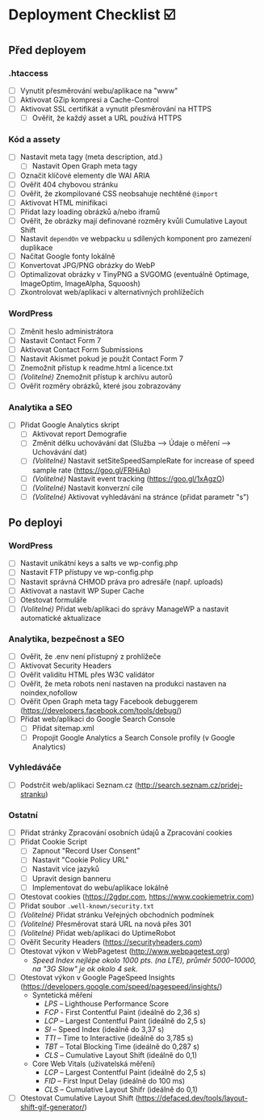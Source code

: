 # Deployment Checklist ☑️

## Před deployem

### .htaccess
- [ ] Vynutit přesměrování webu/aplikace na "www"
- [ ] Aktivovat GZip kompresi a Cache-Control
- [ ] Aktivovat SSL certifikát a vynutit přesměrování na HTTPS
	- [ ] Ověřit, že každý asset a URL používá HTTPS

### Kód a assety
- [ ] Nastavit meta tagy (meta description, atd.)
	- [ ] Nastavit Open Graph meta tagy
- [ ] Označit klíčové elementy dle WAI ARIA
- [ ] Ověřit 404 chybovou stránku
- [ ] Ověřit, že zkompilované CSS neobsahuje nechtěné `@import`
- [ ] Aktivovat HTML minifikaci
- [ ] Přidat lazy loading obrázků a/nebo iframů
- [ ] Ověřit, že obrázky mají definované rozměry kvůli Cumulative Layout Shift
- [ ] Nastavit `dependOn` ve webpacku u sdílených komponent pro zamezení duplikace
- [ ] Načítat Google fonty lokálně
- [ ] Konvertovat JPG/PNG obrázky do WebP
- [ ] Optimalizovat obrázky v TinyPNG a SVGOMG (eventuálně Optimage, ImageOptim, ImageAlpha, Squoosh)
- [ ] Zkontrolovat web/aplikaci v alternativných prohlížečích

### WordPress
- [ ] Změnit heslo administrátora
- [ ] Nastavit Contact Form 7
- [ ] Aktivovat Contact Form Submissions
- [ ] Nastavit Akismet pokud je použit Contact Form 7
- [ ] Znemožnit přístup k readme.html a licence.txt
- [ ] _(Volitelné)_ Znemožnit přístup k archívu autorů
- [ ] Ověřit rozměry obrázků, které jsou zobrazovány

### Analytika a SEO
- [ ] Přidat Google Analytics skript
	- [ ] Aktivovat report Demografie
	- [ ] Změnit délku uchovávání dat (Služba –> Údaje o měření –> Uchovávání dat)
	- [ ] _(Volitelné)_ Nastavit setSiteSpeedSampleRate for increase of speed sample rate (https://goo.gl/FRHiAp) 
	- [ ] _(Volitelné)_ Nastavit event tracking (https://goo.gl/1xAgzO) 
	- [ ] _(Volitelné)_ Nastavit konverzní cíle
	- [ ] _(Volitelné)_ Aktivovat vyhledávání na stránce (přidat parametr "s")

## Po deployi

### WordPress
- [ ] Nastavit unikátní keys a salts ve wp-config.php
- [ ] Nastavit FTP přístupy ve wp-config.php
- [ ] Nastavit správná CHMOD práva pro adresáře (např. uploads)
- [ ] Aktivovat a nastavit WP Super Cache
- [ ] Otestovat formuláře
- [ ] _(Volitelné)_ Přidat web/aplikaci do správy ManageWP a nastavit automatické aktualizace

### Analytika, bezpečnost a SEO
- [ ] Ověřit, že .env není přístupný z prohlížeče
- [ ] Aktivovat Security Headers
- [ ] Ověřit validitu HTML přes W3C validátor
- [ ] Ověřit, že meta robots není nastaven na produkci nastaven na noindex,nofollow
- [ ] Ověřit Open Graph meta tagy Facebook debuggerem (https://developers.facebook.com/tools/debug/)
- [ ] Přidat web/aplikaci do Google Search Console
	- [ ] Přidat sitemap.xml
	- [ ] Propojit Google Analytics a Search Console profily (v Google Analytics)

### Vyhledáváče
- [ ] Podstrčit web/aplikaci Seznam.cz (http://search.seznam.cz/pridej-stranku)

### Ostatní
- [ ] Přidat stránky Zpracování osobních údajů a Zpracování cookies
- [ ] Přidat Cookie Script
	- [ ] Zapnout "Record User Consent"
	- [ ] Nastavit "Cookie Policy URL"
	- [ ] Nastavit více jazyků
	- [ ] Upravit design banneru
	- [ ] Implementovat do webu/aplikace lokálně
- [ ] Otestovat cookies (https://2gdpr.com, https://www.cookiemetrix.com)
- [ ] Přidat soubor `.well-known/security.txt`
- [ ] _(Volitelné)_ Přidat stránku Veřejných obchodních podmínek
- [ ] _(Volitelné)_ Přesměrovat stará URL na nová přes 301
- [ ] _(Volitelné)_ Přidat web/aplikaci do UptimeRobot
- [ ] Ověřit Security Headers (https://securityheaders.com)
- [ ] Otestovat výkon v WebPagetest (http://www.webpagetest.org)
	- _Speed Index nejlépe okolo 1000 pts. (na LTE), průměr 5000–10000, na "3G Slow" je ok okolo 4 sek._
- [ ] Otestovat výkon v Google PageSpeed Insights (https://developers.google.com/speed/pagespeed/insights/)
	- Syntetická měření
		- _LPS_ – Lighthouse Performance Score
		- _FCP_ - First Contentful Paint (ideálně do 2,36 s)
		- _LCP_ – Largest Contentful Paint (ideálně do 2,5 s)
		- _SI_ – Speed Index (ideálně do 3,37 s)
		- _TTI_ – Time to Interactive (ideálně do 3,785 s)
		- _TBT_ – Total Blocking Time (ideálně do 0,287 s)
		- _CLS_ – Cumulative Layout Shift (ideálně do 0,1)
	- Core Web Vitals (uživatelská měření)
		- _LCP_ – Largest Contentful Paint (ideálně do 2,5 s)
		- _FID_ – First Input Delay (ideálně do 100 ms)
		- _CLS_ – Cumulative Layout Shifr (ideálně do 0,1)
- [ ] Otestovat Cumulative Layout Shift (https://defaced.dev/tools/layout-shift-gif-generator/)
